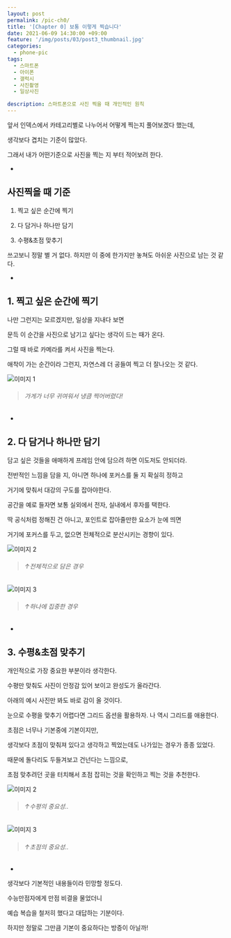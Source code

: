 ```yaml
---
layout: post
permalink: /pic-ch0/
title: '[Chapter 0] 보통 이렇게 찍습니다'
date: 2021-06-09 14:30:00 +09:00
feature: '/img/posts/03/post3_thumbnail.jpg'
categories:
  - phone-pic
tags:
  - 스마트폰
  - 아이폰
  - 갤럭시
  - 사진촬영
  - 일상사진

description: 스마트폰으로 사진 찍을 때 개인적인 원칙
---
```

앞서 인덱스에서 카테고리별로 나누어서 어떻게 찍는지 풀어보겠다 했는데,

생각보다 겹치는 기준이 많았다.

그래서 내가 어떤기준으로 사진을 찍는 지 부터 적어보려 한다.

-

## 사진찍을 때 기준

1. 찍고 싶은 순간에 찍기

2. 다 담거나 하나만 담기

3. 수평&초점 맞추기


쓰고보니 정말 별 거 없다. 하지만 이 중에 한가지만 놓쳐도 아쉬운 사진으로 남는 것 같다.

-

## 1. 찍고 싶은 순간에 찍기

나만 그런지는 모르겠지만, 일상을 지내다 보면

문득 이 순간을 사진으로 남기고 싶다는 생각이 드는 때가 온다.

그럴 때 바로 카메라를 켜서 사진을 찍는다.

애착이 가는 순간이라 그런지, 자연스레 더 공들여 찍고 더 잘나오는 것 같다.

![이미지 1](/img/posts/03/photo_1.jpg)
> ###### 가게가 너무 귀여워서 냉큼 찍어버렸다!

-

## 2. 다 담거나 하나만 담기

담고 싶은 것들을 애매하게 프레임 안에 담으려 하면 이도저도 안되더라.

전반적인 느낌을 담을 지, 아니면 하나에 포커스를 둘 지 확실히 정하고

거기에 맞춰서 대강의 구도를 잡아야한다.

공간을 예로 들자면 보통 실외에서 전자, 실내에서 후자를 택한다.

딱 공식처럼 정해진 건 아니고, 포인트로 잡아줄만한 요소가 눈에 띄면

거기에 포커스를 두고, 없으면 전체적으로 분산시키는 경향이 있다.

![이미지 2](/img/posts/03/photo_2_1.jpg)
> ###### ↑전체적으로 담은 경우



![이미지 3](/img/posts/03/photo_2_2.jpg)
> ###### ↑하나에 집중한 경우

-

## 3. 수평&초점 맞추기

개인적으로 가장 중요한 부분이라 생각한다.

수평만 맞춰도 사진이 안정감 있어 보이고 완성도가 올라간다.

아래의 예시 사진만 봐도 바로 감이 올 것이다.

눈으로 수평을 맞추기 어렵다면 그리드 옵션을 활용하자. 나 역시 그리드를 애용한다.

초점은 너무나 기본중에 기본이지만,

생각보다 초점이 맞춰져 있다고 생각하고 찍었는데도 나가있는 경우가 종종 있었다.

때문에 돌다리도 두들겨보고 건넌다는 느낌으로,

초점 맞추려던 곳을 터치해서 초점 잡히는 것을 확인하고 찍는 것을 추천한다.

![이미지 2](/img/posts/03/photo_3_1.jpg)
> ###### ↑수평의 중요성..

![이미지 3](/img/posts/03/photo_3_2.jpg)
> ###### ↑초점의 중요성..

-

생각보다 기본적인 내용들이라 민망할 정도다.

수능만점자에게 만점 비결을 물었더니

예습 복습을 철저히 했다고 대답하는 기분이다.

하지만 정말로 그만큼 기본이 중요하다는 방증이 아닐까!
